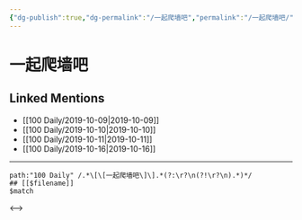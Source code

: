 ```yaml
---
{"dg-publish":true,"dg-permalink":"/一起爬墙吧","permalink":"/一起爬墙吧/"}
---
```


# 一起爬墙吧

## Linked Mentions
- [[100 Daily/2019-10-09\|2019-10-09]]
- [[100 Daily/2019-10-10\|2019-10-10]]
- [[100 Daily/2019-10-11\|2019-10-11]]
- [[100 Daily/2019-10-16\|2019-10-16]]


---

```expander
path:"100 Daily" /.*\[\[一起爬墙吧\]\].*(?:\r?\n(?!\r?\n).*)*/
## [[$filename]]
$match
```

<-->